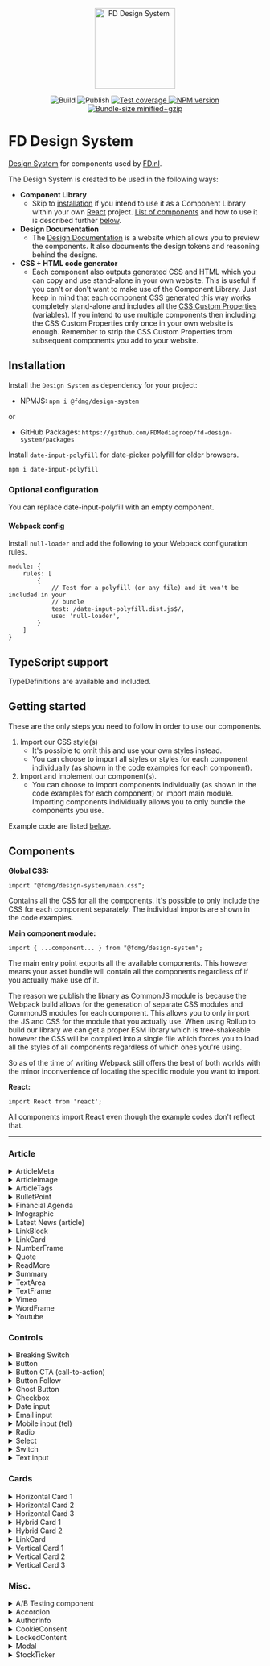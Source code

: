 <p align="center">
    <a href="https://design-system.fd.nl" target="_BLANK">
        <img width="160" src="https://github.com/FDMediagroep/fd-design-system/raw/master/public/assets/icons/logo.svg?sanitize=true" alt="FD Design System">
    </a>
</p>

<p align="center">
    <span>
        <img src="https://github.com/FDMediagroep/fd-design-system/workflows/Build/badge.svg" alt="Build"/>
    </span>
    <span>
        <img src="https://github.com/FDMediagroep/fd-design-system/workflows/Publish/badge.svg" alt="Publish"/>
    </span>
    <a href="https://coveralls.io/github/FDMediagroep/fd-design-system?branch=master" target="_blank">
        <img src="https://coveralls.io/repos/github/FDMediagroep/fd-design-system/badge.svg?branch=master" alt="Test coverage"/>
    </a>
    <a href="https://npmjs.com/package/@fdmg%2Fdesign-system" target="_blank">
        <img src="https://img.shields.io/npm/v/@fdmg/design-system?color=blue" alt="NPM version"/>
    </a>
    <a href="https://bundlephobia.com/result?p=@fdmg/design-system" target="_blank">
        <img src="https://img.shields.io/bundlephobia/minzip/@fdmg/design-system" alt="Bundle-size minified+gzip"/>
    </a>
</p>

# FD Design System

[Design System](https://design-system.fd.nl) for components used by [FD.nl](https://fd.nl).

The Design System is created to be used in the following ways:

-   **Component Library**
    -   Skip to [installation](#installation) if you intend to use it as a Component Library within your own [React](https://reactjs.org/) project. [List of components](#components) and how to use it is described further [below](#components).
-   **Design Documentation**
    -   The [Design Documentation](https://design-system.fd.nl) is a website which allows you to preview the components. It also documents the design tokens and reasoning behind the designs.
-   **CSS + HTML code generator**
    -   Each component also outputs generated CSS and HTML which you can copy and use stand-alone in your own website. This is useful if you can't or don't want to make use of the Component Library. Just keep in mind that each component CSS generated this way works completely stand-alone and includes all the [CSS Custom Properties](https://developer.mozilla.org/en-US/docs/Web/CSS/Using_CSS_custom_properties) (variables). If you intend to use multiple components then including the CSS Custom Properties only once in your own website is enough. Remember to strip the CSS Custom Properties from subsequent components you add to your website.

## Installation

Install the `Design System` as dependency for your project:

-   NPMJS: `npm i @fdmg/design-system`

or

-   GitHub Packages: `https://github.com/FDMediagroep/fd-design-system/packages`

Install `date-input-polyfill` for date-picker polyfill for older browsers.

`npm i date-input-polyfill`

### Optional configuration

You can replace date-input-polyfill with an empty component.

#### Webpack config

Install `null-loader` and add the following to your Webpack configuration rules.

```
module: {
    rules: [
        {
            // Test for a polyfill (or any file) and it won't be included in your
            // bundle
            test: /date-input-polyfill.dist.js$/,
            use: 'null-loader',
        }
    ]
}
```

## TypeScript support

TypeDefinitions are available and included.

## Getting started

These are the only steps you need to follow in order to use our components.

1. Import our CSS style(s)
    - It's possible to omit this and use your own styles instead.
    - You can choose to import all styles or styles for each component individually (as shown in the code examples for each component).
1. Import and implement our component(s).
    - You can choose to import components individually (as shown in the code examples for each component) or import main module. Importing components individually allows you to only bundle the components you use.

Example code are listed [below](#components).

## Components

**Global CSS:**

```
import "@fdmg/design-system/main.css";
```

Contains all the CSS for all the components. It's possible to only include the CSS for each component separately.
The individual imports are shown in the code examples.

**Main component module:**

```
import { ...component... } from "@fdmg/design-system";
```

The main entry point exports all the available components. This however means your asset bundle will contain all the components regardless of if you actually make use of it.

The reason we publish the library as CommonJS module is because the Webpack build allows for the generation of separate
CSS modules and CommonJS modules for each component. This allows you to only import the JS and CSS for the module that you actually use.
When using Rollup to build our library we can get a proper ESM library which is tree-shakeable however the CSS will be compiled into a single file which forces you to load all the styles of all components regardless of which ones you're using.

So as of the time of writing Webpack still offers the best of both worlds with the minor inconvenience of locating the specific module you want to import.

**React:**

```
import React from 'react';
```

All components import React even though the example codes don't reflect that.

---

### Article

<details>
<summary>ArticleMeta</summary>

Component CSS:

```
import "@fdmg/design-system/components/design-tokens/design-tokens.css";
import "@fdmg/design-system/components/article-meta/ArticleMeta.css";
```

```
import { ArticleMeta } from "@fdmg/design-system/components/input/ArticleMeta";

function Foo() {
    return (
        <ArticleMeta authors={["fullName": "Willem L."]}/>
    );
}
```

</details>

<details>
<summary>ArticleImage</summary>

[Demo](https://design-system.fd.nl/article-image)

Component CSS:

```
import "@fdmg/design-system/components/design-tokens/design-tokens.css";
import "@fdmg/design-system/components/article-image/ArticleImage.css";
```

```
import { ArticleImage } from "@fdmg/design-system/components/article-image/ArticleImage";

function Foo() {
    return (
        <ArticleImage
            baseUrl="https://images.example.com"
            caption="What a photo"
            credit="Foto: Willem L."
            fileName="image.jpg"/>
    );
}
```

</details>

<details>
<summary>ArticleTags</summary>

[Demo](https://design-system.fd.nl/article-tags)

Component CSS:

```
import "@fdmg/design-system/components/design-tokens/design-tokens.css";
import "@fdmg/design-system/components/article-tags/ArticleTags.css";
```

```
import { ArticleTags } from "@fdmg/design-system/components/article-tags/ArticleTags";

function Foo() {
    return (
        <ArticleTags
            onDisableAlertClick={() => {}}
            onEnableAlertClick={() => {}}
            onFollowClick={() => {}}
            onUnfollowClick={() => {}}
            title="Volgen via mijn nieuws"
            titleLink="https://fd.nl/mijn-nieuws"
            tags={[
                {
                    tag: 'Detailhandel',
                    uuid: '1',
                },
                {
                    selected: true,
                    tag: 'Eten & Drinken',
                    uuid: '2',
                },
                {
                    alertSelected: true,
                    selected: true,
                    tag: 'Supermarkt',
                    uuid: '3',
                },
            ]}
        />
    );
}
```

</details>

<details>
<summary>BulletPoint</summary>

[Demo](https://design-system.fd.nl/article-bullet-point)

Component CSS:

```
import "@fdmg/design-system/components/design-tokens/design-tokens.css";
import "@fdmg/design-system/components/bullet-point/BulletPoint.css";
```

```
import { BulletPoint } from "@fdmg/design-system/components/bullet-point/BulletPoint";

function Foo() {
    return (
        <BulletPoint bullets={["bullet 1" "bullet 2"]}/>
    );
}
```

</details>

<details>
<summary>Financial Agenda</summary>

[Demo](https://design-system.fd.nl/financial-agenda)

Component CSS:

```
import "@fdmg/design-system/components/design-tokens/design-tokens.css";
import "@fdmg/design-system/components/financial-agenda/FinancialAgenda.css";
```

```
import { FinancialAgenda } from "@fdmg/design-system/components/financial-agenda/FinancialAgenda";

function Foo() {
    return (
        <FinancialAgenda
            agendaItems={[
                {
                    date: '25 mei',
                    source: 'VK',
                    description:
                        'Bankholiday - financiële markten gesloten',
                },
                {
                    date: '25 mei',
                    source: 'VS',
                    description:
                        'Memorial day - financiële markten gesloten',
                },
            ]}
        />
    );
}
```

</details>

<details>
<summary>Infographic</summary>

[Demo](https://design-system.fd.nl/article-infographic)

Component CSS:

```
import "@fdmg/design-system/components/design-tokens/design-tokens.css";
import "@fdmg/design-system/components/infographic/Infographic.css";
```

```
import { Infographic } from "@fdmg/design-system/components/infographic/Infographic";

function Foo() {
    return (
        <Infographic src="https://example.com/image.png" height="400" />
    );
}
```

</details>

<details>
<summary>Latest News (article)</summary>

[Demo](https://design-system.fd.nl/article-latest-news)

Component CSS:

```
import "@fdmg/design-system/components/design-tokens/design-tokens.css";
import "@fdmg/design-system/components/article-latest-news/ArticlelatestNews.css";
```

```
import { ArticleLatestNews } from "@fdmg/design-system/components/article-latest-news/ArticleLatestNews";

function Foo() {
    return (
        <ArticleLatestNews
            news={[
                {
                    uuid: '1',
                    dateTime: `11:18`,
                    title: `Provinciale lijsttrekkers CDA: stop met 'drammen en dromen' over klimaat`,
                    url: `https://fd.nl/economie-politiek/1288207/provinciale-lijsttrekkers-cda-stop-met-drammen-en-dromen-over-klimaat`,
                },
                {
                    uuid: '2',
                    dateTime: `11:15`,
                    title: `Luchtvaartbedrijf Germania valt om`,
                    url: `https://fd.nl/ondernemen/1288215/luchtvaartbedrijf-germania-valt-om`,
                    isRead: true,
                },
                {
                    uuid: '3',
                    dateTime: `11:10`,
                    title: `Britse dienstensector krijgt harde tik van brexit`,
                    url: `https://fd.nl/economie-politiek/1288213/britse-dienstensector-krijgt-harde-tik-van-brexit`,
                },
                {
                    uuid: '4',
                    dateTime: `11:00`,
                    title: `DNB: Bovag-garantie toch geen verzekering`,
                    url: `https://fd.nl/ondernemen/1288299/dnb-bovag-garantie-toch-geen-verzekering`,
                },
            ]}
        />
    );
}
```

</details>

<details>
<summary>LinkBlock</summary>

[Demo](https://design-system.fd.nl/article-link-block)

Component CSS:

```
import "@fdmg/design-system/components/design-tokens/design-tokens.css";
import "@fdmg/design-system/components/article-link-block/LinkBlock.css";
```

```
import { LinkBlock } from "@fdmg/design-system/components/article-link-block/LinkBlock";

function Foo() {
    return (
        <LinkBlock title="Read more" description="Click here to read all about it" url="https://fd.nl"/>
    );
}
```

</details>

<details>
<summary>LinkCard</summary>

[Demo](https://design-system.fd.nl/article-link-card)

Component CSS:

```
import "@fdmg/design-system/components/design-tokens/design-tokens.css";
import "@fdmg/design-system/components/article-link-card/LinkCard.css";
```

```
import { LinkCard as ArticleLinkCard } from "@fdmg/design-system/components/article-link-card/LinkCard";

function Foo() {
    return (
        <ArticleLinkCard
            link="/mijn-nieuws"
            title="Beheer"
            linkText="Ga naar laatste nieuws"
        />
    );
}
```

</details>

<details>
<summary>NumberFrame</summary>

[Demo](https://design-system.fd.nl/numberframe)

Component CSS:

```
import "@fdmg/design-system/components/design-tokens/design-tokens.css";
import "@fdmg/design-system/components/numberframe/NumberFrame.css";
```

```
import { NumberFrame } from "@fdmg/design-system/components/numberframe/NumberFrame";

function Foo() {
    return (
        <NumberFrame
            number=`80%`,
            description=`of the statistiscs found on the internet are lies`
        />
    );
}
```

</details>

<details>
<summary>Quote</summary>

[Demo](https://design-system.fd.nl/quote)

Component CSS:

```
import "@fdmg/design-system/components/design-tokens/design-tokens.css";
import "@fdmg/design-system/components/quote/Quote.css";
```

```
import { Quote } from "@fdmg/design-system/components/quote/Quote";

function Foo() {
    return (
        <Quote
            blockquote={`This is the quote text`},
            figcaption={`Willem L.`}

        />
    );
}
```

</details>

<details>
<summary>ReadMore</summary>

[Demo](https://design-system.fd.nl/readmore)

Component CSS:

```
import "@fdmg/design-system/components/design-tokens/design-tokens.css";
import "@fdmg/design-system/components/readmore/ReadMore.css";
```

```
import { ReadMore } from "@fdmg/design-system/components/readmore/ReadMore";

function Foo() {
    return (
        <ReadMore
            title=`Lees ook`,
            links=[
                `A <a href="http://fd.nl">link</a>`,
                `Another <a href="https://www.willemliu.nl">link</a>`
            ]
        />
    );
}
```

</details>

<details>
<summary>Summary</summary>

[Demo](https://design-system.fd.nl/article-summary)

Component CSS:

```
import "@fdmg/design-system/components/design-tokens/design-tokens.css";
import "@fdmg/design-system/components/article-summary/Summary.css";
```

```
import { Summary } from "@fdmg/design-system/components/article-summary/Summary";

function Foo() {
    return (
        <Summary
            title="Samenvatting"
            summaries=[
                "Bulletpoint samenvatting 1"
                "Bulletpoint samenvatting 2"
                "Bulletpoint samenvatting 3"
            ]/>
    );
}
```

</details>

<details>
<summary>TextArea</summary>

[Demo](https://design-system.fd.nl/input/textarea)

Component CSS:

```
import "@fdmg/design-system/components/design-tokens/design-tokens.css";
import "@fdmg/design-system/components/input/TextArea.css";
```

```
import { TextArea } from "@fdmg/design-system/components/input/TextArea";

function Foo() {
    return (
        <TextArea id="demoTextArea" label="Biography" required={true} />
    );
}
```

</details>

<details>
<summary>TextFrame</summary>

[Demo](https://design-system.fd.nl/input/textframe)

Component CSS:

```
import "@fdmg/design-system/components/design-tokens/design-tokens.css";
import "@fdmg/design-system/components/textframe/TextFrame.css";
```

```
import { TextFrame } from "@fdmg/design-system/components/textframe/TextFrame";

function Foo() {
    return (
        <TextFrame
            title=`TextFrame test`,
            description=`Aenean lacinia bibendum nulla sed consectetur. Donec id elit non
mi porta gravida at eget metus. Cum sociis natoque penatibus et
magnis dis parturient montes, nascetur ridiculus mus.`
        />
    );
}
```

</details>

<details>
<summary>Vimeo</summary>

Component CSS:

```
import "@fdmg/design-system/components/design-tokens/design-tokens.css";
import "@fdmg/design-system/components/vimeo/Vimeo.css";
```

```
import { Vimeo } from "@fdmg/design-system/components/vimeo/Vimeo";

function Foo() {
    return (
        <Vimeo id="<vimeo id>" />
    );
}
```

</details>

<details>
<summary>WordFrame</summary>

[Demo](https://design-system.fd.nl/wordframe)

Component CSS:

```
import "@fdmg/design-system/components/design-tokens/design-tokens.css";
import "@fdmg/design-system/components/wordframe/WordFrame.css";
```

```
import { WordFrame } from "@fdmg/design-system/components/wordframe/WordFrame";

function Foo() {
    return (
        <WordFrame
            title=`WordFrame test`,
            description=`Aenean lacinia bibendum nulla sed consectetur. Donec id elit non
mi porta gravida at eget metus. Cum sociis natoque penatibus et
magnis dis parturient montes, nascetur ridiculus mus.`
        />
    );
}
```

</details>

<details>
<summary>Youtube</summary>

Component CSS:

```
import "@fdmg/design-system/components/design-tokens/design-tokens.css";
import "@fdmg/design-system/components/youtube/Youtube.css";
```

```
import { Youtube } from "@fdmg/design-system/components/youtube/Youtube";

function Foo() {
    return (
        <Youtube id="<Youtube id>" />
    );
}
```

</details>

### Controls

<details>
<summary>Breaking Switch</summary>

[Demo](https://design-system.fd.nl/input/breaking-switch)

Component CSS:

```
import "@fdmg/design-system/components/design-tokens/design-tokens.css";
import "@fdmg/design-system/components/input/BreakingSwitch.css";
```

```
import { BreakingSwitch } from "@fdmg/design-system/components/input/BreakingSwitch";

interface Props {
    checked?: boolean;
}

function Foo(props: Props) {
    const [checked, setChecked] = useState(props.checked);

    function handleChange(e: React.ChangeEvent<HTMLInputElement>) {
        setChecked(e.currentTarget.checked);
    }

    return (
        <BreakingSwitch
            label="Label of the switch"
            checked={checked}
            onChange={handleChange}
        />
    );
}
```

</details>

<details>
<summary>Button</summary>

[Demo](https://design-system.fd.nl/button/default)

Component CSS:

```
import "@fdmg/design-system/components/design-tokens/design-tokens.css";
import "@fdmg/design-system/components/button/Button.css";
```

```
import { Button } from "@fdmg/design-system/components/button/Button";

function Foo() {
    function handleClick() {
        console.log('clicked');
    }

    return (
        <Button onClick={handleClick}>Click me!</Button>
    );
}
```

</details>

<details>
<summary>Button CTA (call-to-action)</summary>

[Demo](https://design-system.fd.nl/button/cta)

Component CSS:

```
import "@fdmg/design-system/components/design-tokens/design-tokens.css";
import "@fdmg/design-system/components/button/ButtonCta.css";
```

```
import { ButtonCta } from "@fdmg/design-system/components/button/ButtonCta";

function Foo() {
    function handleClick() {
        console.log('clicked');
    }

    return (
        <ButtonCta onClick={handleClick}>Click me!</ButtonCta>
    );
}
```

</details>

<details>
<summary>Button Follow</summary>

[Demo](https://design-system.fd.nl/button/follow)

Component CSS:

```
import "@fdmg/design-system/components/design-tokens/design-tokens.css";
import "@fdmg/design-system/components/button/ButtonFollow.css";
```

```
import { useState } from 'react';
import { ButtonFollow } from "@fdmg/design-system/components/button/ButtonFollow";

function Foo() {
    const [follow, setFollow] = useState(false);
    function handleClick() {
        console.log('clicked');
        setFollow(!follow);
    }

    return (
        <ButtonFollow selected={follow} onClick={handleClick}>Click me!</ButtonFollow>
    );
}
```

</details>

<details>
<summary>Ghost Button</summary>

[Demo](https://design-system.fd.nl/button/ghost)

Component CSS:

```
import "@fdmg/design-system/components/design-tokens/design-tokens.css";
import "@fdmg/design-system/components/button/ButtonGhost.css";
```

```
import { ButtonGhost } from "@fdmg/design-system/components/button/ButtonGhost";

function Foo() {
    function handleClick() {
        console.log('clicked');
    }

    return (
        <ButtonGhost onClick={handleClick}>Click me!</ButtonGhost>
    );
}
```

</details>

<details>
<summary>Checkbox</summary>

[Demo](https://design-system.fd.nl/input/checkbox)

Component CSS:

```
import "@fdmg/design-system/components/design-tokens/design-tokens.css";
import "@fdmg/design-system/components/input/Checkbox.css";
```

```
import { Checkbox } from "@fdmg/design-system/components/input/Checkbox";

function Foo() {
    return (
        <Switch
            id="idOfCheckbox"
            label=`Label of the checkbox`
        />
    );
}
```

</details>

<details>
<summary>Date input</summary>

[Demo](https://design-system.fd.nl/input/dateinput)

Component CSS:

```
import "@fdmg/design-system/components/design-tokens/design-tokens.css";
import "@fdmg/design-system/components/input/TextInput.css";
```

```
import { TextInput } from "@fdmg/design-system/components/input/TextInput";

function Foo() {
    return (
        <TextInput id="demoTextArea" type="date" label="Birthday" />
    );
}
```

</details>

<details>
<summary>Email input</summary>

[Demo](https://design-system.fd.nl/input/emailinput)

Component CSS:

```
import "@fdmg/design-system/components/design-tokens/design-tokens.css";
import "@fdmg/design-system/components/input/TextInput.css";
```

```
import { TextInput, Patterns } from "@fdmg/design-system/components/input/TextInput";

function Foo() {
    return (
        <TextInput id="demoTextArea" type="email" label="E-mail" pattern={Patterns.EMAIL} required={true} />
    );
}
```

</details>

<details>
<summary>Mobile input (tel)</summary>

[Demo](https://design-system.fd.nl/input/mobileinput)

Component CSS:

```
import "@fdmg/design-system/components/design-tokens/design-tokens.css";
import "@fdmg/design-system/components/input/TextInput.css";
```

```
import { TextInput, Patterns } from "@fdmg/design-system/components/input/TextInput";

function Foo() {
    return (
        <TextInput id="demoTextArea" type="tel" label="E-mail" pattern={Patterns.MOBILE} required={true} />
    );
}
```

</details>

<details>
<summary>Radio</summary>

[Demo](https://design-system.fd.nl/input/radio)

Component CSS:

```
import "@fdmg/design-system/components/design-tokens/design-tokens.css";
import "@fdmg/design-system/components/input/Radio.css";
```

```
import { Radio } from "@fdmg/design-system/components/input/Radio";

function Foo() {
    return (
        <>
            <Radio
                id="idOfRadio"
                name="groupName"
                label=`Label of the radio button`
                defaultChecked={true}
            />
            <Radio
                id="idOfRadio2"
                name="groupName"
                label=`Label of the radio button`
            />
        </>
    );
}
```

</details>

<details>
<summary>Select</summary>

[Demo](https://design-system.fd.nl/input/select)

Component CSS:

```
import "@fdmg/design-system/components/design-tokens/design-tokens.css";
import "@fdmg/design-system/components/input/Select.css";
```

```
import { Select } from "@fdmg/design-system/components/input/Select";

function Foo() {
    return (
        <Select
            id="demoSelect"
            label="Aanhef"
            errorMessage="Kies uw aanhef"
            required={true}
            description="Disabled select field"
        >
            <option value="">-- aanhef --</option>
            <option value="dhr">Dhr.</option>
            <option value="mevr">Mevr.</option>
            <option value="mw">Mw.</option>
            <option value="drs">Drs.</option>
            <option value="Prof">Prof.</option>
        </Select>
    );
}
```

</details>

<details>
<summary>Switch</summary>

[Demo](https://design-system.fd.nl/input/switch)

Component CSS:

```
import "@fdmg/design-system/components/design-tokens/design-tokens.css";
import "@fdmg/design-system/components/input/Switch.css";
```

```
import { Switch } from "@fdmg/design-system/components/input/Switch";

function Foo() {
    return (
        <Switch
            id="idOfSwitch"
            label=`Label of the switch`
        />
    );
}
```

</details>

<details>
<summary>Text input</summary>

[Demo](https://design-system.fd.nl/input/textinput)

Component CSS:

```
import "@fdmg/design-system/components/design-tokens/design-tokens.css";
import "@fdmg/design-system/components/input/TextInput.css";
```

```
import { TextInput } from "@fdmg/design-system/components/input/TextInput";

function Foo() {
    return (
        <TextInput id="demoTextArea" label="Name" placeholder="Willem Liu" />
    );
}
```

</details>

### Cards

<details>
<summary>Horizontal Card 1</summary>

[Demo](https://design-system.fd.nl/card/horizontal-1)

Component CSS:

```
import "@fdmg/design-system/components/design-tokens/design-tokens.css";
import "@fdmg/design-system/components/card/HorizontalCard1.css";
```

```
import { HorizontalCard1 } from "@fdmg/design-system/components/card/HorizontalCard1";

function Foo() {
    return (
        <HorizontalCard1
            id="1343811"
            url="https://fd.nl/ondernemen/1343811/omzet-alfen-in-eerste-coronakwartaal-58"
            imageUrl="https://images.fd.nl/C_yJRp_QqzybEdlK4D6SibEUxiA.jpg?rect=.0,.0,.73375,.9999999999999999&fit=crop&crop=faces&auto=format&q=45&w=300"
            label="Energie"
            time="08:10"
            title="Omzet Alfen stijgt in eerste coronakwartaal met 58%"
        />
    );
}
```

</details>

<details>
<summary>Horizontal Card 2</summary>

[Demo](https://design-system.fd.nl/card/horizontal-2)

Component CSS:

```
import "@fdmg/design-system/components/design-tokens/design-tokens.css";
import "@fdmg/design-system/components/card/HorizontalCard2.css";
```

```
import { HorizontalCard2 } from "@fdmg/design-system/components/card/HorizontalCard2";

function Foo() {
    return (
        <HorizontalCard2
            id="1343052"
            url="https://fd.nl/futures/1343052/levensgevaarlijk-libanon"
            label="Levensgevaarlijk Libanon"
            time="13:11"
            title="Omgekeerde kruistocht"
            intro="Ondanks een op het eerste gezicht veel gevaarlijker levensstijl, verschilt de levensverwachting van Libanezen nog maar drie jaar met die van ons."
        />
    );
}
```

</details>

<details>
<summary>Horizontal Card 3</summary>

[Demo](https://design-system.fd.nl/card/horizontal-3)

Component CSS:

```
import "@fdmg/design-system/components/design-tokens/design-tokens.css";
import "@fdmg/design-system/components/card/HorizontalCard3.css";
```

```
import { HorizontalCard3 } from "@fdmg/design-system/components/card/HorizontalCard3";

function Foo() {
    return (
        <HorizontalCard3
            id="1343052"
            url="https://fd.nl/futures/1343052/levensgevaarlijk-libanon"
            label="Levensgevaarlijk Libanon"
            time="13:11"
            title="Omgekeerde kruistocht"
            printTitle="De kruistocht in reverse"
            intro="Ondanks een op het eerste gezicht veel gevaarlijker levensstijl, verschilt de levensverwachting van Libanezen nog maar drie jaar met die van ons."
        />
    );
}
```

</details>

<details>
<summary>Hybrid Card 1</summary>

[Demo](https://design-system.fd.nl/card/hybrid-1)

Component CSS:

```
import "@fdmg/design-system/components/design-tokens/design-tokens.css";
import "@fdmg/design-system/components/card/HybridCard1.css";
```

```
import { HybridCard1 } from "@fdmg/design-system/components/card/HybridCard1";

function Foo() {

    function handleBookmark(e) {
        console.log(e);
    }

    return (
        <HybridCard1
            id="1343052"
            url="https://fd.nl/futures/1343052/levensgevaarlijk-libanon"
            imageUrl="https://images.fd.nl/2V1xFJ-1OddgzcJgKmiPOv0t4yY.jpg?fit=crop&crop=faces&auto=format&q=45&w=300"
            imageUrlS="https://images.fd.nl/2V1xFJ-1OddgzcJgKmiPOv0t4yY.jpg?fit=crop&crop=faces&auto=format&q=45&w=300"
            imageUrlM="https://images.fd.nl/2V1xFJ-1OddgzcJgKmiPOv0t4yY.jpg?fit=crop&crop=faces&auto=format&q=45&w=351&h=234"
            imageUrlL="https://images.fd.nl/2V1xFJ-1OddgzcJgKmiPOv0t4yY.jpg?fit=crop&crop=faces&auto=format&q=45&w=599&h=399"
            label="Levensgevaarlijk Libanon"
            time="13:11"
            title="Omgekeerde kruistocht"
            intro="Ondanks een op het eerste gezicht veel gevaarlijker levensstijl, verschilt de levensverwachting van Libanezen nog maar drie jaar met die van ons."
            bookmarked={false}
            onBookmark={handleBookmark}
        />
    );
}
```

</details>

<details>
<summary>Hybrid Card 2</summary>

[Demo](https://design-system.fd.nl/card/hybrid-2)

Component CSS:

```
import "@fdmg/design-system/components/design-tokens/design-tokens.css";
import "@fdmg/design-system/components/card/HybridCard2.css";
```

```
import { HybridCard2 } from "@fdmg/design-system/components/card/HybridCard2";

function Foo() {

    function handleBookmark(e) {
        console.log(e);
    }

    return (
        <HybridCard2
            id="1343052"
            url="https://fd.nl/futures/1343052/levensgevaarlijk-libanon"
            label="Levensgevaarlijk Libanon"
            time="13:11"
            title="Omgekeerde kruistocht"
            intro="Ondanks een op het eerste gezicht veel gevaarlijker levensstijl, verschilt de levensverwachting van Libanezen nog maar drie jaar met die van ons."
            bookmarked={false}
            onBookmark={handleBookmark}
        />
    );
}
```

</details>

<details>
<summary>LinkCard</summary>

[Demo](https://design-system.fd.nl/card/link-card)

Component CSS:

```
import "@fdmg/design-system/components/design-tokens/design-tokens.css";
import "@fdmg/design-system/components/card/LinkCard.css";
```

```
import { LinkCard } from "@fdmg/design-system/components/card/LinkCard";

function Foo() {
    return (
        <LinkCard
            link="/mijn-nieuws"
            title="Beheer"
            linkText="Ga naar laatste nieuws"
        />
    );
}
```

</details>

<details>
<summary>Vertical Card 1</summary>

[Demo](https://design-system.fd.nl/card/vertical-1)

Component CSS:

```
import "@fdmg/design-system/components/design-tokens/design-tokens.css";
import "@fdmg/design-system/components/card/VerticalCard1.css";
```

```
import { VerticalCard1 } from "@fdmg/design-system/components/card/VerticalCard1";

function Foo() {

    function handleBookmark(e) {
        console.log(e);
    }

    return (
        <VerticalCard1
            id="1343052"
            url="https://fd.nl/futures/1343052/levensgevaarlijk-libanon"
            imageUrl="https://images.fd.nl/Cz9PTU-el_agiaSDvJOfmwrvu6g.jpg?rect=.0%2c.0428571428571429%2c.9999999999999999%2c.95&fit=crop&crop=faces&auto=format&q=45&w=599&h=399"
            imageUrlS="https://images.fd.nl/Cz9PTU-el_agiaSDvJOfmwrvu6g.jpg?rect=.0%2c.0428571428571429%2c.9999999999999999%2c.95&fit=crop&crop=faces&auto=format&q=45&w=599&h=399"
            imageUrlM="https://images.fd.nl/Cz9PTU-el_agiaSDvJOfmwrvu6g.jpg?rect=.0%2c.0428571428571429%2c.9999999999999999%2c.95&fit=crop&crop=faces&auto=format&q=45&w=351&h=234"
            imageUrlL="https://images.fd.nl/Cz9PTU-el_agiaSDvJOfmwrvu6g.jpg?rect=.0%2c.0428571428571429%2c.9999999999999999%2c.95&fit=crop&crop=faces&auto=format&q=45&w=599&h=399"
            label="Levensgevaarlijk Libanon"
            time="13:11"
            title="Omgekeerde kruistocht"
            intro="Ondanks een op het eerste gezicht veel gevaarlijker levensstijl, verschilt de levensverwachting van Libanezen nog maar drie jaar met die van ons."
            bookmarked={false}
            onBookmark={handleBookmark}
        />
    );
}
```

</details>

<details>
<summary>Vertical Card 2</summary>

[Demo](https://design-system.fd.nl/card/vertical-2)

Component CSS:

```
import "@fdmg/design-system/components/design-tokens/design-tokens.css";
import "@fdmg/design-system/components/card/VerticalCard2.css";
```

```
import { VerticalCard2 } from "@fdmg/design-system/components/card/VerticalCard2";

function Foo() {
    return (
        <VerticalCard2
            id="1343052"
            url="https://fd.nl/futures/1343052/levensgevaarlijk-libanon"
            imageUrl="https://images.fd.nl/Cz9PTU-el_agiaSDvJOfmwrvu6g.jpg?rect=.0%2c.0428571428571429%2c.9999999999999999%2c.95&fit=crop&crop=faces&auto=format&q=45&w=599&h=399"
            imageUrlS="https://images.fd.nl/Cz9PTU-el_agiaSDvJOfmwrvu6g.jpg?rect=.0%2c.0428571428571429%2c.9999999999999999%2c.95&fit=crop&crop=faces&auto=format&q=45&w=599&h=399"
            imageUrlM="https://images.fd.nl/Cz9PTU-el_agiaSDvJOfmwrvu6g.jpg?rect=.0%2c.0428571428571429%2c.9999999999999999%2c.95&fit=crop&crop=faces&auto=format&q=45&w=351&h=234"
            imageUrlL="https://images.fd.nl/Cz9PTU-el_agiaSDvJOfmwrvu6g.jpg?rect=.0%2c.0428571428571429%2c.9999999999999999%2c.95&fit=crop&crop=faces&auto=format&q=45&w=599&h=399"
            title="Omgekeerde kruistocht"
            intro="Ondanks een op het eerste gezicht veel gevaarlijker levensstijl, verschilt de levensverwachting van Libanezen nog maar drie jaar met die van ons."
        />
    );
}
```

</details>

<details>
<summary>Vertical Card 3</summary>

[Demo](https://design-system.fd.nl/card/vertical-3)

Component CSS:

```
import "@fdmg/design-system/components/design-tokens/design-tokens.css";
import "@fdmg/design-system/components/card/VerticalCard3.css";
```

```
import { VerticalCard3 } from "@fdmg/design-system/components/card/VerticalCard3";

function Foo() {
    return (
        <VerticalCard3
            id="1321841"
            url="https://fd.nl/ondernemen/1321841/den-haag-zet-druk-op-pandeigenaren-om-huurverlaging-winkeliers-te-slikken"
            imageUrl="https://fd-external-development.imgix.net/b2ee977d67c3a1b815ed2855a5ae02f2357e6062.jpg?rect=.0%2c.0018761726078799%2c.9999999999999999%2c.99812382739212&fit=crop&crop=faces&auto=format&q=45&w=560&h=315"
            imageUrlS="https://fd-external-development.imgix.net/b2ee977d67c3a1b815ed2855a5ae02f2357e6062.jpg?rect=.0%2c.0018761726078799%2c.9999999999999999%2c.99812382739212&fit=crop&crop=faces&auto=format&q=45&w=560&h=315"
            imageUrlM="https://fd-external-development.imgix.net/b2ee977d67c3a1b815ed2855a5ae02f2357e6062.jpg?rect=.0%2c.0637898686679174%2c.9999999999999999%2c.8442776735459663&fit=crop&crop=faces&auto=format&q=45&w=944&h=531"
            imageUrlL="https://fd-external-development.imgix.net/b2ee977d67c3a1b815ed2855a5ae02f2357e6062.jpg?rect=.0%2c.0637898686679174%2c.9999999999999999%2c.8442776735459663&fit=crop&crop=faces&auto=format&q=45&w=944&h=531"
            label="Detailhandel"
            title="Den Haag zet druk op verhuurders om huurverlaging te slikken"
            intro="Het Rijk sluit overheidsingrijpen niet uit om een akkoord tussen verhuurders en winkeliers af te dwingen, nu onderhandelingen moeizaam verlopen."
        />
    );
}
```

</details>

### Misc.

<details>
<summary>A/B Testing component</summary>

[Demo](https://design-system.fd.nl/ab)

Component CSS:

```
import "@fdmg/design-system/components/design-tokens/design-tokens.css";
import "@fdmg/design-system/components/ab/ab.css"; // For debug options layout
```

```
import { Experiment, Variant, ABProvider } from "@fdmg/design-system/components/ab/ab";

function Foo() {
    return (
        <ABProvider>
            <Experiment
                name="globally-unique-experiment-name"
                debugUriParam="ABdebug=true"
                onClick={console.log}
                onRunExperiment={console.log}
            >
                <Variant name="A" onClick={console.log}>
                    <h1>Headline 1</h1>
                </Variant>
                <Variant name="B" onClick={console.log}>
                    <h1>Headline 2</h1>
                </Variant>
            </Experiment>
        </ABProvider>
    );
}
```

</details>

<details>
<summary>Accordion</summary>

[Demo](https://design-system.fd.nl/accordion)

Component CSS:

```
import "@fdmg/design-system/components/design-tokens/design-tokens.css";
import "@fdmg/design-system/components/accordion/Accordion.css";
```

```
import { Accordion } from '@fdmg/design-system/components/accordion/Accordion';

function Foo() {
    return (
        <Accordion items={[
            {
                title: 'title',
                content: <span>description</span>,
            },
        ]} />
    );
}
```

</details>

<details>
<summary>AuthorInfo</summary>

[Demo](https://design-system.fd.nl/author-info)

Component CSS:

```
import "@fdmg/design-system/components/design-tokens/design-tokens.css";
import "@fdmg/design-system/components/author-info/AuthorInfo.css";
```

```
import { AuthorInfo } from '@fdmg/design-system/components/author-info/AuthorInfo';

function Foo() {
    return (
        <AuthorInfo
            description={
                <p>
                    Nelleke Trappenburg schrijft bij het FD over pensioenen:
                    dekkingsgraden, beleggingskosten, nieuwe wetgeving etc.
                    Eerder werkte zij onder meer op de beursredactie.
                </p>
            }
            imageUrl="https://images.fd.nl/ffa583e0c7fbc666934ecc326a88defc2773f4e9.jpeg?fit=crop&amp;crop=faces&amp;auto=format&amp;q=45&amp;cs=tinysrgb&amp;w=640&amp;h=640&amp;fm=jpg"
            title="Nelleke Trappenburg"
            followed={mode === 'dark'}
            onEmailClick={() => {}}
            onFollowAuthorClick={() => {}}
            onLinkedInClick={() => {}}
            onTwitterClick={() => {}}
        />
    );
}
```

</details>

<details>
<summary>CookieConsent</summary>

[Demo](https://design-system.fd.nl/cookieconsent#cookie-consent)

Component CSS:

```
import "@fdmg/design-system/components/design-tokens/design-tokens.css";
import "@fdmg/design-system/components/cookieconsent/CookieConsent.css";
```

```
import { CookieConsent } from '@fdmg/design-system/components/cookieconsent/CookieConsent';

function Foo() {
    return (
        <CookieConsent
            description={
                <>
                    <p>
                        FD Mediagroep (FDMG) en de daarbij horende
                        website: FD.nl en door haar geselecteerde
                        Partners hebben toegang tot uw gegevens en
                        gebruiken deze informatie voor de onderstaande
                        doeleinden. Klik op een doel om uw voorkeuren
                        aan te passen en om meer te weten te komen over
                        wie er om uw toestemming vraagt en/of rechtmatig
                        belang claimt om uw gegevens voor dat doel te
                        verwerken. Houd er rekening mee dat wanneer alle
                        doeleinden zijn geweigerd, dit een negatief
                        effect op bepaalde functies van de website kan
                        hebben.
                    </p>
                    <p>
                        Voor sommige doeleinden kunnen jouw
                        persoonsgegevens worden verwerkt op de
                        juridische grond van rechtmatig belang
                    </p>
                </>
            }
            title={
                <header className={styles.header}>
                    <h1>Cookies</h1>
                </header>
            }
            opened={true}
            onClose={() => {}}
        />
    );
}
```

</details>

<details>
<summary>LockedContent</summary>

[Demo](https://design-system.fd.nl/cookieconsent#locked-content)

Component CSS:

```
import "@fdmg/design-system/components/design-tokens/design-tokens.css";
import "@fdmg/design-system/components/cookieconsent/CookieConsent.css";
```

```
import { LockedContent } from '@fdmg/design-system/components/cookieconsent/CookieConsent';

function Foo() {
    return (
        <LockedContent
            vendorName="youtube"
            lockDescription={
                <p>
                    In verband met de door u gekozen
                    cookievoorkeuren kunnen wij deze Youtube-video
                    niet tonen. Klik hier om akkoord te gaan met de
                    cookievoorkeuren die nodig zijn om deze
                    Youtube-video te laden.
                </p>
            }
        >
            <div className="embed-container">
                <iframe
                    width="560"
                    height="315"
                    src="https://www.youtube-nocookie.com/embed/T_tN4CnushY"
                    frameBorder="0"
                    allow="accelerometer; autoplay; encrypted-media; gyroscope; picture-in-picture"
                    allowFullScreen
                />
            </div>
        </LockedContent>
    );
}
```

</details>

<details>
<summary>Modal</summary>

[Demo](https://design-system.fd.nl/modal)

Component CSS:

```
import "@fdmg/design-system/components/design-tokens/design-tokens.css";
import "@fdmg/design-system/components/modal/Modal.css";
```

```
import { Modal } from '@fdmg/design-system/components/modal/Modal';

function Foo() {
    return (
        <Modal opened={true} onClose={() => {}>
            <>
                <h2>Abonnement wijzigen of opzeggen</h2>
                <p>
                    Voor wijzigingen kunt u elk moment bellen. Voor
                    opzeggen geeft u dit uiterlijk 1 maand voor het
                    einde van de abonnements- of actieperiode
                    telefonisch door aan Klantenservice
                </p>
                <p>
                    <a href="tel:0800 666 6667">0800 666 6667</a>{' '}
                    (gratis, ma t/m vr 07.30 - 18.00 uur en za 07.30 -
                    11.30 uur).
                </p>
                <p>
                    Ook kijken we graag samen met u naar een
                    abonnementsvorm die wellicht beter bij u past.
                </p>
            </>
        </Modal>
    );
}
```

</details>

<details>
<summary>StockTicker</summary>

[Demo](https://design-system.fd.nl/stock-ticker)

Component CSS:

```
import "@fdmg/design-system/components/design-tokens/design-tokens.css";
import "@fdmg/design-system/components/stockticker/StockTicker.css";
```

```
import { StockTicker } from "@fdmg/design-system/components/stockticker/StockTicker";

function Foo() {
    return (
        <StockTicker
            title=`Lees ook`,
            links=[
                `A <a href="http://fd.nl">link</a>`,
                `Another <a href="https://www.willemliu.nl">link</a>`
            ]
        />
    );
}
```

</details>
